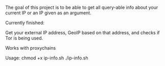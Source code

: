 The goal of this project is to be able to get all query-able info about your current IP or an IP given as an argument.

Currently finished:

Get your external IP address, GeoIP based on that address, and checks if Tor is being used.

Works with proxychains

Usage:
chmod +x ip-info.sh
./ip-info.sh
